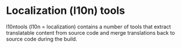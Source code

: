 # Localization (l10n) tools

l10ntools (l10n = localization) contains a number of tools that extract
translatable content from source code and merge translations back to
source code during the build.

